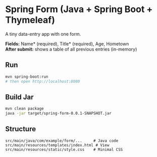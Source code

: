 # Spring Form (Java + Spring Boot + Thymeleaf)

A tiny data-entry app with one form.

**Fields:** Name* (required), Title* (required), Age, Hometown  
**After submit:** shows a table of all previous entries (in-memory)

## Run
```bash
mvn spring-boot:run
# then open http://localhost:8080
```

## Build Jar
```bash
mvn clean package
java -jar target/spring-form-0.0.1-SNAPSHOT.jar
```

## Structure
```
src/main/java/com/example/form/...     # Java code
src/main/resources/templates/index.html # View
src/main/resources/static/style.css    # Minimal CSS
```
